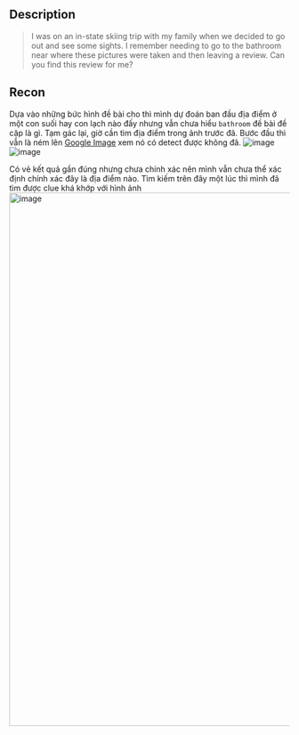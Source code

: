 ## Description

> I was on an in-state skiing trip with my family when we decided to go out and see some sights. I remember needing to go to the bathroom near where these pictures were taken and then leaving a review. Can you find this review for me?

## Recon

Dựa vào những bức hình đề bài cho thì mình dự đoán ban đầu địa điểm ở một con suối hay con lạch nào đấy nhưng vẫn chưa hiểu `bathroom` đề bài đề cập là gì. Tạm gác lại, giờ cần tìm địa điểm trong ảnh trước đã. Bước đầu thì vẫn là ném lên [Google Image](https://lens.google.com/) xem nó có detect được không đã.
![image](https://github.com/NguyenCongHaiNam/Write-Up-AmasteursCTF2024/assets/116544941/8178d5f9-d5f8-4b1a-b10a-142edb95f144)![image](https://github.com/NguyenCongHaiNam/Write-Up-AmasteursCTF2024/assets/116544941/367bf8bc-83d2-4fbd-b4d9-93b0b6fcfd7c)

Có vẻ kết quả gần đúng nhưng chưa chính xác nên mình vẫn chưa thể xác định chính xác đây là địa điểm nào. Tìm kiếm trên đây một lúc thì mình đã tìm được clue khá khớp với hình ảnh<img width="959" alt="image" src="https://github.com/NguyenCongHaiNam/Write-Up-AmasteursCTF2024/assets/116544941/4e49b82f-4ece-4734-b6a5-524820ee0494">


